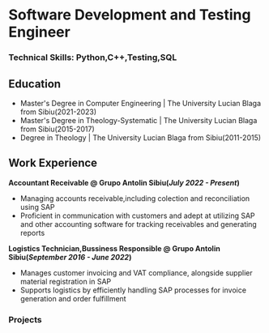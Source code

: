 # Software Development and Testing Engineer

### Technical Skills: Python,C++,Testing,SQL


## Education
- Master's Degree in Computer Engineering | The University Lucian Blaga from Sibiu(2021-2023)
- Master's Degree in Theology-Systematic | The University Lucian Blaga from Sibiu(2015-2017)
- Degree in Theology | The University Lucian Blaga from Sibiu(2011-2015)

## Work Experience
**Accountant Receivable @ Grupo Antolin Sibiu(_July 2022 - Present_)**
- Managing accounts receivable,including colection and reconciliation using SAP
- Proficient in communication with customers and adept at utilizing SAP and other accounting software for tracking receivables and generating reports
  
**Logistics Technician,Bussiness Responsible  @ Grupo Antolin Sibiu(_September 2016 - June 2022_)**
- Manages customer invoicing and VAT compliance, alongside supplier material registration in SAP
- Supports logistics by efficiently handling SAP processes for invoice generation and order fulfillment 
  

### Projects
